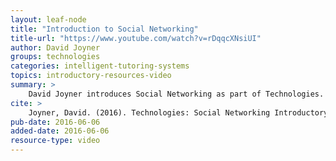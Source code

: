 ```yaml
---
layout: leaf-node
title: "Introduction to Social Networking"
title-url: "https://www.youtube.com/watch?v=rDqqcXNsiUI"
author: David Joyner
groups: technologies
categories: intelligent-tutoring-systems
topics: introductory-resources-video
summary: >
    David Joyner introduces Social Networking as part of Technologies.
cite: >
    Joyner, David. (2016). Technologies: Social Networking Introductory Video. Udacity.  June 6, 2016.
pub-date: 2016-06-06
added-date: 2016-06-06
resource-type: video
---
```

